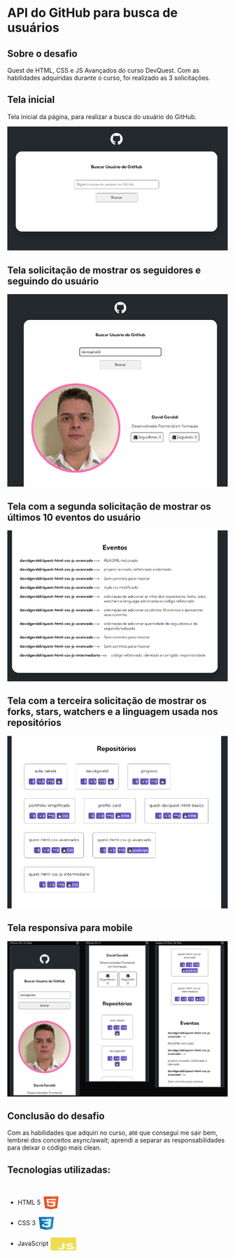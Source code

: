 # API do GitHub para busca de usuários

## Sobre o desafio
Quest de HTML, CSS e JS Avançados do curso DevQuest. Com as habilidades adquiridas durante o curso, foi realizado as 3 solicitações.

## Tela inicial
Tela inicial da página, para realizar a busca do usuário do GitHub.

<img src="./src/design/tela_inicial.png">

## Tela solicitação de mostrar os seguidores e seguindo do usuário

<img src="./src/design/tela_2.png">

## Tela com a segunda solicitação de mostrar os últimos 10 eventos do usuário

<img src="./src/design/tela_3.png">

## Tela com a terceira solicitação de mostrar os forks, stars, watchers e a linguagem usada nos repositórios

<img src="./src/design/tela_4.png">

## Tela responsiva para mobile

<img src="./src/design/tela_responsiva.png">

## Conclusão do desafio

Com as habilidades que adquiri no curso, até que consegui me sair bem, lembrei dos conceitos async/await; aprendi a separar as responsabilidades para deixar o código mais clean. 

## Tecnologias utilizadas:

<div style="display: inline_block"><br>
    <ul>
        <li>HTML 5
        <img align="center" alt="HTML" height="30" width="40" src="https://raw.githubusercontent.com/devicons/devicon/master/icons/html5/html5-original.svg">
        </li>
        <br>
        <li>CSS 3
        <img align="center" alt="CSS" height="30" width="40" src="https://raw.githubusercontent.com/devicons/devicon/master/icons/css3/css3-original.svg">
        </li>
        <br>
        <li>JavaScript
        <img align="center" alt="Js" height="30" width="60" src="https://raw.githubusercontent.com/devicons/devicon/master/icons/javascript/javascript-plain.svg">
        </li>
    </ul>
</div>

